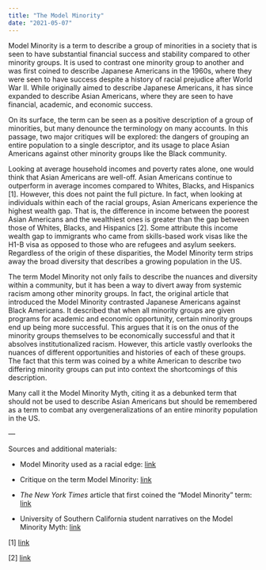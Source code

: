 ```yaml
---
title: "The Model Minority"
date: "2021-05-07"
---
```


Model Minority is a term to describe a group of minorities in a society that is seen to have substantial financial success and stability compared to other minority groups. It is used to contrast one minority group to another and was first coined to describe Japanese Americans in the 1960s, where they were seen to have success despite a history of racial prejudice after World War II. While originally aimed to describe Japanese Americans, it has since expanded to describe Asian Americans, where they are seen to have financial, academic, and economic success.

On its surface, the term can be seen as a positive description of a group of minorities, but many denounce the terminology on many accounts. In this passage, two major critiques will be explored: the dangers of grouping an entire population to a single descriptor, and its usage to place Asian Americans against other minority groups like the Black community. 

Looking at average household incomes and poverty rates alone, one would think that Asian Americans are well-off. Asian Americans continue to outperform in average incomes compared to Whites, Blacks, and Hispanics [1]. However, this does not paint the full picture. In fact, when looking at individuals within each of the racial groups, Asian Americans experience the highest wealth gap. That is, the difference in income between the poorest Asian Americans and the wealthiest ones is greater than the gap between those of Whites, Blacks, and Hispanics [2]. Some attribute this income wealth gap to immigrants who came from skills-based work visas like the H1-B visa as opposed to those who are refugees and asylum seekers. Regardless of the origin of these disparities, the Model Minority term strips away the broad diversity that describes a growing population in the US. 

The term Model Minority not only fails to describe the nuances and diversity within a community, but it has been a way to divert away from systemic racism among other minority groups. In fact, the original article that introduced the Model Minority contrasted Japanese Americans against Black Americans. It described that when all minority groups are given programs for academic and economic opportunity, certain minority groups end up being more successful. This argues that it is on the onus of the minority groups themselves to be economically successful and that it absolves institutionalized racism. However, this article vastly overlooks the nuances of different opportunities and histories of each of these groups. The fact that this term was coined by a white American to describe two differing minority groups can put into context the shortcomings of this description. 

Many call it the Model Minority Myth, citing it as a debunked term that should not be used to describe Asian Americans but should be remembered as a term to combat any overgeneralizations of an entire minority population in the US.

—

Sources and additional materials:

-   Model Minority used as a racial edge: [link](https://www.npr.org/sections/codeswitch/2017/04/19/524571669/model-minority-myth-again-used-as-a-racial-wedge-between-asians-and-blacks) 
    
-   Critique on the term Model Minority: [link](https://thepractice.law.harvard.edu/article/the-model-minority-myth/) 
    
-   _The New York Times_ article that first coined the “Model Minority” term: [link](http://inside.sfuhs.org/dept/history/US_History_reader/Chapter14/modelminority.pdf) 
    
-   University of Southern California student narratives on the Model Minority Myth: [link](https://pacificasiamuseum.usc.edu/exhibitions/online-exhibitions/debunking-the-model-minority-myth/) 
    

[1] [link](https://www.epi.org/blog/racial-disparities-in-income-and-poverty-remain-largely-unchanged-amid-strong-income-growth-in-2019/) 

[2] [link](http://aapidata.com/stats/national/national-poverty-aa-aj/)